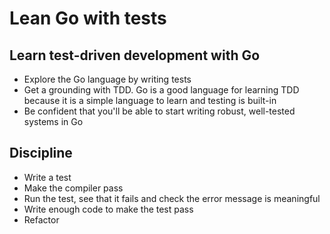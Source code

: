 # Lean Go with tests

## Learn test-driven development with Go

- Explore the Go language by writing tests
- Get a grounding with TDD. Go is a good language for learning TDD because it is a simple language to learn and testing is built-in
- Be confident that you'll be able to start writing robust, well-tested systems in Go

## Discipline

- Write a test
- Make the compiler pass
- Run the test, see that it fails and check the error message is meaningful
- Write enough code to make the test pass
- Refactor
